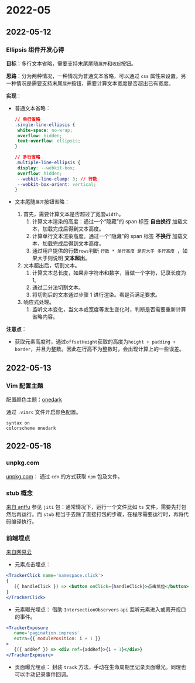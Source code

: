 # 2022-05

## 2022-05-12
### Ellipsis 组件开发心得
**目标**：多行文本省略，需要支持末尾尾随`展开`和`收起`按钮。

**思路**：分为两种情况，一种情况为普通文本省略，可以通过 `css` 属性来设置。另一种情况是需要支持末尾`展开`按钮，需要计算文本宽度是否超出已有宽度。

**实现**：

 - 普通文本省略：

   ```css
   // 单行省略
   .single-line-ellipsis {
   	white-space: no-wrap;
   	overflow: hidden;
   	text-overflow: ellipsis;
   }
   
   // 多行省略
   .multiple-line-ellipsis {
   	display: --webkit-box;
   	overflow: hidden;
   	--webkit-line-clamp: 3; // 行数
   	--webkit-box-orient: vertical;
   }
   ```

 - 文本尾随`展开`按钮省略：

   1. 首先，需要计算文本是否超过了宽度`width`。
      1. 计算文本渲染的高度：通过一个“隐藏”的 span 标签 **自由换行** 加载文本，加载完成后得到文本高度。
      2. 计算单行文本渲染高度。通过一个“隐藏”的 span 标签 **不换行** 加载文本，加载完成后得到文本高度。
      3. 通过用户提供的行数`rows`判断 `行数 * 单行高度 是否大于 多行高度 `，如果大于则说明 **文本超出**。
   2. 文本超出后，切割文本。
      1. 计算文本总长度，如果非字符串和数字，当做一个字符，记录长度为1。
      2. 通过二分法切割文本。
      3. 将切割后的文本通过步骤 1 进行渲染。看是否满足要求。
   3. 响应式处理。
      1. 监听文本变化，当文本或宽度等发生变化时，判断是否需要重新计算省略内容。

**注意点**：

- 获取元素高度时，通过`offsetHeight`获取的高度为`height + padding + border`，并且为整数。因此在行高不为整数时，会出现计算上的一些误差。

  


## 2022-05-13

### Vim 配置主题
配置颜色主题：[onedark](https://github.com/milesj/dotfiles/blob/master/vim/colors/onedark.vim)

通过 `.vimrc` 文件开启颜色配置。
``` vim
syntax on
colorscheme onedark
```

## 2022-05-18

### unpkg.com
[unpkg.com](https://unpkg.com/)： 通过 `cdn` 的方式获取 `npm` 包及文件。

### stub 概念
[来自 antfu](https://antfu.me/posts/publish-esm-and-cjs)
参见 `jiti` 包：通常情况下，运行一个文件比如 `ts` 文件，需要先打包然后再运行。而 `stub` 相当于去除了直接打包的步骤，在程序需要运行时，再将代码编译执行。

### 前端埋点
[来自网易云](https://github.com/x-orpheus/blog/blob/master/content/blog/web-track.md)
- 元素点击埋点：
```jsx
<TrackerClick name='namespace.click'>
{
   ({ handleClick }) => <button onClick={handleClick}>点击坑位</button>
}
</TrackerClick>
```
- 元素曝光埋点：
借助 `IntersectionObservers` `api` 监听元素进入或离开视口的事件。
```jsx
<TrackerExposure
   name='pagination.impress'
   extra={{ modulePosition: i + 1 }}
>
   {({ addRef }) => <div ref={addRef}>{i + 1}</div>}
</TrackerExposure>
```
- 页面曝光埋点：
封装 `track` 方法，手动在生命周期里记录页面曝光。同理也可以手动记录事件回调。 
